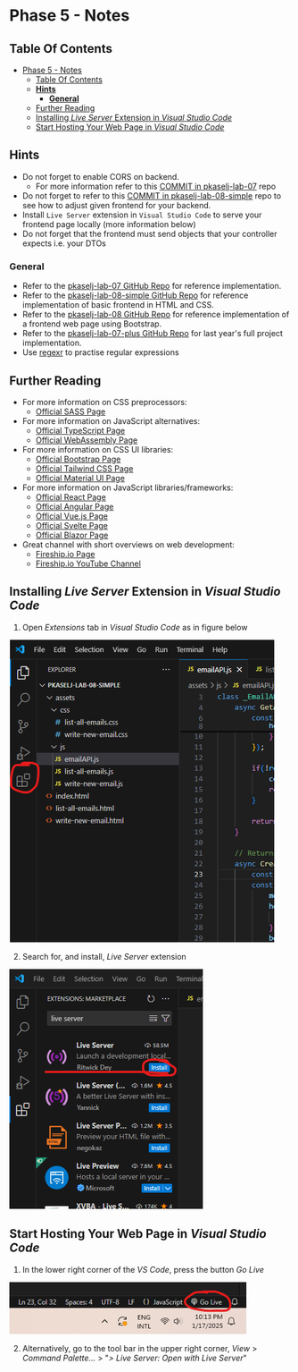 # Phase 5 - Notes

## Table Of Contents

- [Phase 5 - Notes](#phase-5---notes)
  - [Table Of Contents](#table-of-contents)
  - [**Hints**](#hints)
    - [**General**](#general)
  - [Further Reading](#further-reading)
  - [Installing *Live Server* Extension in *Visual Studio Code*](#installing-live-server-extension-in-visual-studio-code)
  - [Start Hosting Your Web Page in *Visual Studio Code*](#start-hosting-your-web-page-in-visual-studio-code)

## **Hints**
- Do not forget to enable CORS on backend.
  - For more information refer to this [COMMIT in pkaselj-lab-07](https://github.com/fesb-distributed-systems-2024/pkaselj-lab-07/commit/cf4161ad17556f95774907434c4ff76a6b78843a) repo
- Do not forget to refer to this [COMMIT in pkaselj-lab-08-simple](https://github.com/fesb-distributed-systems-2024/pkaselj-lab-08-simple/commit/438001f60b17d28d03d518af2ab2352089e36657) repo to see how to adjust given frontend for your backend.
- Install `Live Server` extension in `Visual Studio Code` to serve your frontend page locally (more information below)
- Do not forget that the frontend must send objects that your controller expects i.e. your DTOs

### **General**
- Refer to the [pkaselj-lab-07 GitHub Repo](https://github.com/fesb-distributed-systems-2024/pkaselj-lab-07) for reference implementation.
- Refer to the [pkaselj-lab-08-simple GitHub Repo](https://github.com/fesb-distributed-systems-2024/pkaselj-lab-08-simple) for reference implementation of basic frontend in HTML and CSS.
- Refer to the [pkaselj-lab-08 GitHub Repo](https://github.com/fesb-distributed-systems-2024/pkaselj-lab-08) for reference implementation of a frontend web page using Bootstrap.
- Refer to the [pkaselj-lab-07-plus GitHub Repo](https://github.com/fesb-distributed-systems-2024/pkasel-lab-07-plus) for last year's full project implementation.
- Use [regexr](https://regexr.com/) to practise regular expressions

## Further Reading
- For more information on CSS preprocessors:
  - [Official SASS Page](https://sass-lang.com/)
- For more information on JavaScript alternatives:
  - [Official TypeScript Page](https://www.typescriptlang.org/)
  - [Official WebAssembly Page](https://webassembly.org/)
- For more information on CSS UI libraries:
  - [Official Bootstrap Page](https://getbootstrap.com/)
  - [Official Tailwind CSS Page](https://tailwindui.com/)
  - [Official Material UI Page](https://mui.com/)
- For more information on JavaScript libraries/frameworks:
  - [Official React Page](https://react.dev/)
  - [Official Angular Page](https://angular.dev/)
  - [Official Vue.js Page](https://vuejs.org/)
  - [Official Svelte Page](https://svelte.dev/)
  - [Official Blazor Page](https://dotnet.microsoft.com/en-us/apps/aspnet/web-apps/blazor)
- Great channel with short overviews on web development:
  - [Fireship.io Page](https://fireship.io/) 
  - [Fireship.io YouTube Channel](https://www.youtube.com/c/Fireship)

## Installing *Live Server* Extension in *Visual Studio Code*

1. Open *Extensions* tab in *Visual Studio Code* as in figure below
   
![open-extensions-code](open-extensions-code.png)

2. Search for, and install, *Live Server* extension

![install-live-server](install-live-server.png)

## Start Hosting Your Web Page in *Visual Studio Code*
1. In the lower right corner of the *VS Code*, press the button *Go Live*

![start-live-server](start-live-server.png)

2. Alternatively, go to the tool bar in the upper right corner, *View* > *Command Palette...* > "*> Live Server: Open with Live Server*"